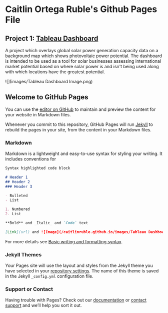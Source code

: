 # Caitlin Ortega Ruble's Github Pages File

## Project 1: [Tableau Dashboard](https://public.tableau.com/app/profile/caitlin.ortega.ruble/viz/GlobalSolarAnalysis/GlobalDashboard?publish=yes)
A project which overlays global solar power generation capacity data on a background map which shows photovoltaic power potential. The dashboard is intended to be used as a tool for solar businesses assessing international market potential based on where solar power is and isn't being used along with which locations have the greatest potential.

![](images/Tableau Dashboard Image.png)



## Welcome to GitHub Pages

You can use the [editor on GitHub](https://github.com/caitlinruble/caitlinruble.github.io/edit/main/README.md) to maintain and preview the content for your website in Markdown files.

Whenever you commit to this repository, GitHub Pages will run [Jekyll](https://jekyllrb.com/) to rebuild the pages in your site, from the content in your Markdown files.

### Markdown

Markdown is a lightweight and easy-to-use syntax for styling your writing. It includes conventions for

```markdown
Syntax highlighted code block

# Header 1
## Header 2
### Header 3

- Bulleted
- List

1. Numbered
2. List

**Bold** and _Italic_ and `Code` text

[Link](url) and ![Image](/caitlinruble.github.io/images/Tableau Dashboard Image.png)
```

For more details see [Basic writing and formatting syntax](https://docs.github.com/en/github/writing-on-github/getting-started-with-writing-and-formatting-on-github/basic-writing-and-formatting-syntax).

### Jekyll Themes

Your Pages site will use the layout and styles from the Jekyll theme you have selected in your [repository settings](https://github.com/caitlinruble/caitlinruble.github.io/settings/pages). The name of this theme is saved in the Jekyll `_config.yml` configuration file.

### Support or Contact

Having trouble with Pages? Check out our [documentation](https://docs.github.com/categories/github-pages-basics/) or [contact support](https://support.github.com/contact) and we’ll help you sort it out.
